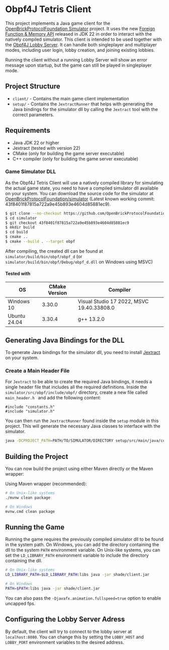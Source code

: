 # Obpf4J Tetris Client

This project implements a Java game client for
the [OpenBrickProtocolFoundation Simulator](https://github.com/OpenBrickProtocolFoundation/simulator) project. It uses
the
new [Foreign Function & Memory API](https://docs.oracle.com/en/java/javase/22/core/foreign-function-and-memory-api.html)
released in JDK 22 in order to interact with the natively compiled simulator. This client is intended to be used
together with the [Obpf4J Lobby Server](https://github.com/nimazzo/lobby-server-4j). It can handle both singleplayer and
multiplayer modes, including user login, lobby creation, and joining existing lobbies.

Running the client without a running Lobby Server will show an error message upon startup, but the game can still be
played in singleplayer mode.

## Project Structure

- `client/` - Contains the main game client implementation
- `setup/` - Contains the `JextractRunner` that helps with generating the Java bindings for the simulator dll by calling
  the `Jextract` tool with the correct parameters.

## Requirements

- Java JDK 22 or higher
- Jextract (tested with version 22)
- CMake (only for building the game server executable)
- C++ compiler (only for building the game server executable)

### Game Simulator DLL

As the Obpf4J Tetris Client will use a natively compiled library for simulating the actual game state, you need to have
a compiled simulator dll available on your system.
You can download the source code for the simulator
at [OpenBrickProtocolFoundation/simulator](https://github.com/OpenBrickProtocolFoundation/simulator) (Latest known
working commit: 43f8401f87815a722a9e45b893e4604d85881ec9).

```sh
$ git clone --no-checkout https://github.com/OpenBrickProtocolFoundation/simulator.git
$ cd simulator
$ git checkout 43f8401f87815a722a9e45b893e4604d85881ec9
$ mkdir build
$ cd build
$ cmake ..
$ cmake --build . --target obpf
```

After compiling, the created dll can be found at `simulator/build/bin/obpf/obpf_d` (or
`simulator/build/bin/obpf/Debug/obpf_d.dll` on Windows using MSVC)

#### Tested with

| OS           | CMake Version | Compiler                                  |
|--------------|---------------|-------------------------------------------|
| Windows 10   | 3.30.0        | Visual Studio 17 2022, MSVC 19.40.33808.0 |
| Ubuntu 24.04 | 3.30.4        | g++ 13.2.0                                |

## Generating Java Bindings for the DLL

To generate Java bindings for the simulator dll, you need to
install [Jextract](https://github.com/openjdk/jextract/tree/master) on your system.

### Create a Main Header File

For `Jextract` to be able to create the required Java bindings, it needs a single header file that includes all the
required definitions. Inside the `simulator/src/obpf/include/obpf/` directory, create a new file called `main_header.h `
and add the following content:

```
#include "constants.h"
#include "simulator.h"
```

You can then run the `JextractRunner` found
inside the `setup` module in this project. This will generate the necessary Java classes to interface with the
simulator.

```bash
java -DCPROJECT_PATH=PATH/TO/SIMULATOR/DIRECTORY setup/src/main/java/com/example/JextractRunner.java
```

## Building the Project

You can now build the project using either Maven directly or the Maven wrapper:

Using Maven wrapper (recommended):

```bash
# On Unix-like systems
./mvnw clean package

# On Windows
mvnw.cmd clean package
```

## Running the Game

Running the game requires the previously compiled simulator dll to be found in the system path. On Windows, you can add
the directory containing the dll to the system `PATH` environment variable. On Unix-like systems, you can set the
`LD_LIBRARY_PATH` environment variable to include the directory containing the dll.

```bash
# On Unix-like systems
LD_LIBRARY_PATH=$LD_LIBRARY_PATH:libs java -jar shade/client.jar

# On Windows
PATH=$PATH:libs java -jar shade/client.jar
```

You can also pass the `-Djavafx.animation.fullspeed=true` option to enable uncapped fps.

## Configuring the Lobby Server Adress

By default, the client will try to connect to the lobby server at `localhost:8080`. You can change this by setting the
`LOBBY_HOST` and `LOBBY_PORT` environment variables to the desired address.